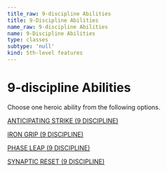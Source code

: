 ```yaml
---
title_raw: 9-discipline Abilities
title: 9-Discipline Abilities
name_raw: 9-discipline Abilities
name: 9-Discipline Abilities
type: classes
subtype: 'null'
kind: 5th-level features
---
```


# 9-discipline Abilities

Choose one heroic ability from the following options.

[ANTICIPATING STRIKE (9 DISCIPLINE)](./Anticipating%20Strike.md)

[IRON GRIP (9 DISCIPLINE)](./Iron%20Grip.md)

[PHASE LEAP (9 DISCIPLINE)](./Phase%20Leap.md)

[SYNAPTIC RESET (9 DISCIPLINE)](./Synaptic%20Reset.md)
